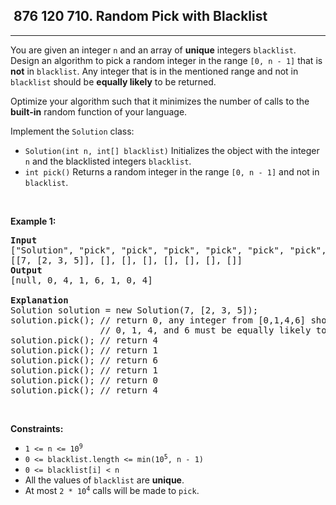 <h2> 876 120
710. Random Pick with Blacklist</h2><hr><div><p>You are given an integer <code>n</code> and an array of <strong>unique</strong> integers <code>blacklist</code>. Design an algorithm to pick a random integer in the range <code>[0, n - 1]</code> that is <strong>not</strong> in <code>blacklist</code>. Any integer that is in the mentioned range and not in <code>blacklist</code> should be <strong>equally likely</strong> to be returned.</p>

<p>Optimize your algorithm such that it minimizes the number of calls to the <strong>built-in</strong> random function of your language.</p>

<p>Implement the <code>Solution</code> class:</p>

<ul>
	<li><code>Solution(int n, int[] blacklist)</code> Initializes the object with the integer <code>n</code> and the blacklisted integers <code>blacklist</code>.</li>
	<li><code>int pick()</code> Returns a random integer in the range <code>[0, n - 1]</code> and not in <code>blacklist</code>.</li>
</ul>

<p>&nbsp;</p>
<p><strong class="example">Example 1:</strong></p>

<pre><strong>Input</strong>
["Solution", "pick", "pick", "pick", "pick", "pick", "pick", "pick"]
[[7, [2, 3, 5]], [], [], [], [], [], [], []]
<strong>Output</strong>
[null, 0, 4, 1, 6, 1, 0, 4]

<strong>Explanation</strong>
Solution solution = new Solution(7, [2, 3, 5]);
solution.pick(); // return 0, any integer from [0,1,4,6] should be ok. Note that for every call of pick,
                 // 0, 1, 4, and 6 must be equally likely to be returned (i.e., with probability 1/4).
solution.pick(); // return 4
solution.pick(); // return 1
solution.pick(); // return 6
solution.pick(); // return 1
solution.pick(); // return 0
solution.pick(); // return 4
</pre>

<p>&nbsp;</p>
<p><strong>Constraints:</strong></p>

<ul>
	<li><code>1 &lt;= n &lt;= 10<sup>9</sup></code></li>
	<li><code>0 &lt;= blacklist.length &lt;= min(10<sup>5</sup>, n - 1)</code></li>
	<li><code>0 &lt;= blacklist[i] &lt; n</code></li>
	<li>All the values of <code>blacklist</code> are <strong>unique</strong>.</li>
	<li>At most <code>2 * 10<sup>4</sup></code> calls will be made to <code>pick</code>.</li>
</ul>
</div>